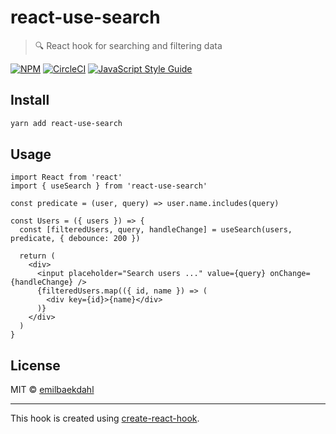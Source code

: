 # react-use-search

> 🔍 React hook for searching and filtering data

[![NPM](https://img.shields.io/npm/v/react-use-search.svg)](https://www.npmjs.com/package/react-use-search)
[![CircleCI](https://circleci.com/gh/prograsdk/react-use-search.svg?style=svg)](https://circleci.com/gh/prograsdk/react-use-search)
[![JavaScript Style Guide](https://img.shields.io/badge/code_style-standard-brightgreen.svg)](https://standardjs.com)

## Install

```bash
yarn add react-use-search
```

## Usage

```JSX
import React from 'react'
import { useSearch } from 'react-use-search'

const predicate = (user, query) => user.name.includes(query)

const Users = ({ users }) => {
  const [filteredUsers, query, handleChange] = useSearch(users, predicate, { debounce: 200 })

  return (
    <div>
      <input placeholder="Search users ..." value={query} onChange={handleChange} />
      {filteredUsers.map(({ id, name }) => (
        <div key={id}>{name}</div>
      )}
    </div>
  )
}
```

## License

MIT © [emilbaekdahl](https://github.com/emilbaekdahl)

---

This hook is created using [create-react-hook](https://github.com/hermanya/create-react-hook).

